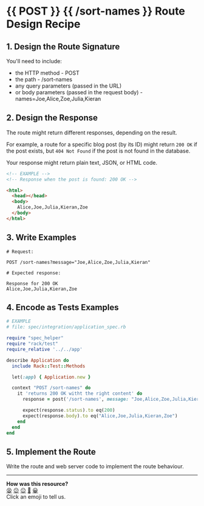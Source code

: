 # {{ POST }} {{ /sort-names }} Route Design Recipe

## 1. Design the Route Signature

You'll need to include:
  * the HTTP method - POST
  * the path - /sort-names
  * any query parameters (passed in the URL)
  * or body parameters (passed in the request body) - names=Joe,Alice,Zoe,Julia,Kieran

## 2. Design the Response

The route might return different responses, depending on the result.

For example, a route for a specific blog post (by its ID) might return `200 OK` if the post exists, but `404 Not Found` if the post is not found in the database.

Your response might return plain text, JSON, or HTML code. 


```html
<!-- EXAMPLE -->
<!-- Response when the post is found: 200 OK -->

<html>
  <head></head>
  <body>
    Alice,Joe,Julia,Kieran,Zoe
  </body>
</html>
```

## 3. Write Examples

```
# Request:

POST /sort-names?message="Joe,Alice,Zoe,Julia,Kieran"

# Expected response:

Response for 200 OK
Alice,Joe,Julia,Kieran,Zoe

```

## 4. Encode as Tests Examples

```ruby
# EXAMPLE
# file: spec/integration/application_spec.rb

require "spec_helper"
require "rack/test"
require_relative '../../app'

describe Application do
  include Rack::Test::Methods

  let(:app) { Application.new }

  context "POST /sort-names" do
    it 'returns 200 OK witht the right content' do
      response = post('/sort-names', message: "Joe,Alice,Zoe,Julia,Kieran")

      expect(response.status).to eq(200)
      expect(response.body).to eq("Alice,Joe,Julia,Kieran,Zoe")
    end
  end
end
```

## 5. Implement the Route

Write the route and web server code to implement the route behaviour.

<!-- BEGIN GENERATED SECTION DO NOT EDIT -->

---

**How was this resource?**  
[😫](https://airtable.com/shrUJ3t7KLMqVRFKR?prefill_Repository=makersacademy%2Fweb-applications&prefill_File=resources%2Fsinatra_route_design_recipe_template.md&prefill_Sentiment=😫) [😕](https://airtable.com/shrUJ3t7KLMqVRFKR?prefill_Repository=makersacademy%2Fweb-applications&prefill_File=resources%2Fsinatra_route_design_recipe_template.md&prefill_Sentiment=😕) [😐](https://airtable.com/shrUJ3t7KLMqVRFKR?prefill_Repository=makersacademy%2Fweb-applications&prefill_File=resources%2Fsinatra_route_design_recipe_template.md&prefill_Sentiment=😐) [🙂](https://airtable.com/shrUJ3t7KLMqVRFKR?prefill_Repository=makersacademy%2Fweb-applications&prefill_File=resources%2Fsinatra_route_design_recipe_template.md&prefill_Sentiment=🙂) [😀](https://airtable.com/shrUJ3t7KLMqVRFKR?prefill_Repository=makersacademy%2Fweb-applications&prefill_File=resources%2Fsinatra_route_design_recipe_template.md&prefill_Sentiment=😀)  
Click an emoji to tell us.

<!-- END GENERATED SECTION DO NOT EDIT -->
